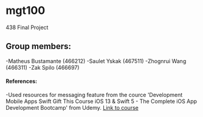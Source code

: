 # mgt100
438 Final Project

## Group members:
-Matheus Bustamante (466212)
-Saulet Yskak (467511)
-Zhognrui Wang (466311)
-Zak Spilo (466697)

#### References:
-Used resources for messaging feature from the cource 'Development Mobile Apps Swift Gift This Course iOS 13 & Swift 5 - The Complete iOS App Development Bootcamp' from Udemy. 
[Link to course](https://www.udemy.com/course/ios-13-app-development-bootcamp/)
